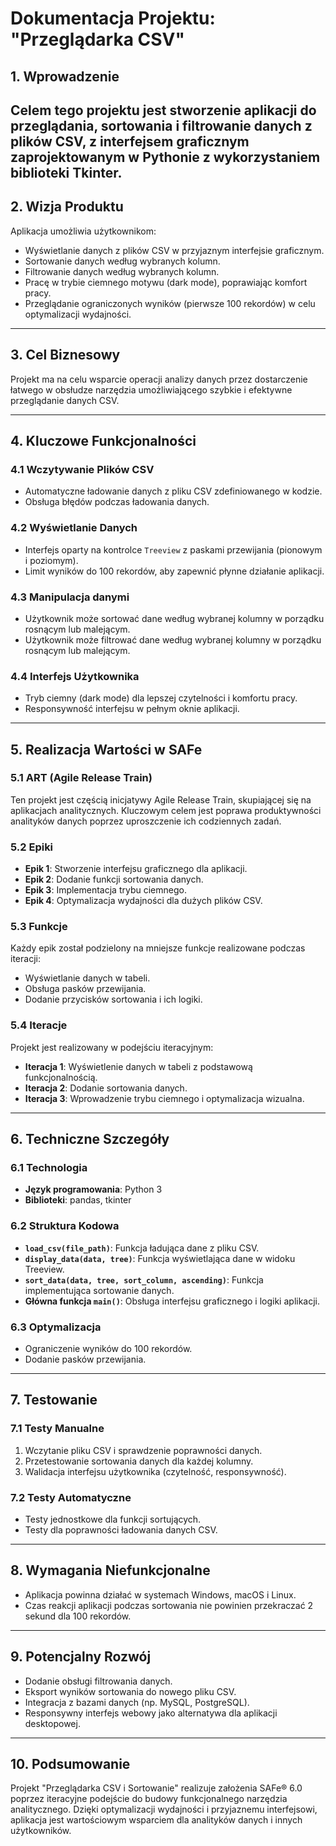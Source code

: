 # Dokumentacja Projektu: "Przeglądarka CSV"

## 1. Wprowadzenie
Celem tego projektu jest stworzenie aplikacji do przeglądania, sortowania i filtrowanie danych z plików CSV, z interfejsem graficznym zaprojektowanym w Pythonie z wykorzystaniem biblioteki Tkinter.
---

## 2. Wizja Produktu

Aplikacja umożliwia użytkownikom:

- Wyświetlanie danych z plików CSV w przyjaznym interfejsie graficznym.
- Sortowanie danych według wybranych kolumn.
- Filtrowanie danych według wybranych kolumn.
- Pracę w trybie ciemnego motywu (dark mode), poprawiając komfort pracy.
- Przeglądanie ograniczonych wyników (pierwsze 100 rekordów) w celu optymalizacji wydajności.

---

## 3. Cel Biznesowy

Projekt ma na celu wsparcie operacji analizy danych przez dostarczenie łatwego w obsłudze narzędzia umożliwiającego szybkie i efektywne przeglądanie danych CSV.

---

## 4. Kluczowe Funkcjonalności

### 4.1 Wczytywanie Plików CSV

- Automatyczne ładowanie danych z pliku CSV zdefiniowanego w kodzie.
- Obsługa błędów podczas ładowania danych.

### 4.2 Wyświetlanie Danych

- Interfejs oparty na kontrolce `Treeview` z paskami przewijania (pionowym i poziomym).
- Limit wyników do 100 rekordów, aby zapewnić płynne działanie aplikacji.

### 4.3 Manipulacja danymi

- Użytkownik może sortować dane według wybranej kolumny w porządku rosnącym lub malejącym.
- Użytkownik może filtrować dane według wybranej kolumny w porządku rosnącym lub malejącym.

### 4.4 Interfejs Użytkownika

- Tryb ciemny (dark mode) dla lepszej czytelności i komfortu pracy.
- Responsywność interfejsu w pełnym oknie aplikacji.

---

## 5. Realizacja Wartości w SAFe

### 5.1 ART (Agile Release Train)

Ten projekt jest częścią inicjatywy Agile Release Train, skupiającej się na aplikacjach analitycznych. Kluczowym celem jest poprawa produktywności analityków danych poprzez uproszczenie ich codziennych zadań.

### 5.2 Epiki

- **Epik 1**: Stworzenie interfejsu graficznego dla aplikacji.
- **Epik 2**: Dodanie funkcji sortowania danych.
- **Epik 3**: Implementacja trybu ciemnego.
- **Epik 4**: Optymalizacja wydajności dla dużych plików CSV.

### 5.3 Funkcje

Każdy epik został podzielony na mniejsze funkcje realizowane podczas iteracji:

- Wyświetlanie danych w tabeli.
- Obsługa pasków przewijania.
- Dodanie przycisków sortowania i ich logiki.

### 5.4 Iteracje

Projekt jest realizowany w podejściu iteracyjnym:

- **Iteracja 1**: Wyświetlenie danych w tabeli z podstawową funkcjonalnością.
- **Iteracja 2**: Dodanie sortowania danych.
- **Iteracja 3**: Wprowadzenie trybu ciemnego i optymalizacja wizualna.

---

## 6. Techniczne Szczegóły

### 6.1 Technologia

- **Język programowania**: Python 3
- **Biblioteki**: pandas, tkinter

### 6.2 Struktura Kodowa

- **`load_csv(file_path)`**: Funkcja ładująca dane z pliku CSV.
- **`display_data(data, tree)`**: Funkcja wyświetlająca dane w widoku Treeview.
- **`sort_data(data, tree, sort_column, ascending)`**: Funkcja implementująca sortowanie danych.
- **Główna funkcja `main()`**: Obsługa interfejsu graficznego i logiki aplikacji.

### 6.3 Optymalizacja

- Ograniczenie wyników do 100 rekordów.
- Dodanie pasków przewijania.

---

## 7. Testowanie

### 7.1 Testy Manualne

1. Wczytanie pliku CSV i sprawdzenie poprawności danych.
2. Przetestowanie sortowania danych dla każdej kolumny.
3. Walidacja interfejsu użytkownika (czytelność, responsywność).

### 7.2 Testy Automatyczne

- Testy jednostkowe dla funkcji sortujących.
- Testy dla poprawności ładowania danych CSV.

---

## 8. Wymagania Niefunkcjonalne

- Aplikacja powinna działać w systemach Windows, macOS i Linux.
- Czas reakcji aplikacji podczas sortowania nie powinien przekraczać 2 sekund dla 100 rekordów.

---

## 9. Potencjalny Rozwój

- Dodanie obsługi filtrowania danych.
- Eksport wyników sortowania do nowego pliku CSV.
- Integracja z bazami danych (np. MySQL, PostgreSQL).
- Responsywny interfejs webowy jako alternatywa dla aplikacji desktopowej.

---

## 10. Podsumowanie

Projekt "Przeglądarka CSV i Sortowanie" realizuje założenia SAFe® 6.0 poprzez iteracyjne podejście do budowy funkcjonalnego narzędzia analitycznego. Dzięki optymalizacji wydajności i przyjaznemu interfejsowi, aplikacja jest wartościowym wsparciem dla analityków danych i innych użytkowników.

